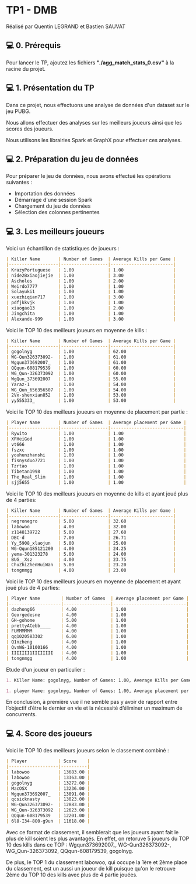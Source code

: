 # TP1 - DMB

Réalisé par Quentin LEGRAND et Bastien SAUVAT

## 💻 0. Prérequis

Pour lancer le TP, ajoutez les fichiers **"./agg_match_stats_0.csv"** à la racine du projet.

## 💻 1. Présentation du TP

Dans ce projet, nous effectuons une analyse de données d'un dataset sur le jeu PUBG.

Nous allons effectuer des analyses sur les meilleurs joueurs ainsi que les scores des joueurs.

Nous utilisons les librairies Spark et GraphX pour effectuer ces analyses.

## 💻 2. Préparation du jeu de données

Pour préparer le jeu de données, nous avons effectué les opérations suivantes :

- Importation des données
- Démarrage d'une session Spark
- Chargement du jeu de données
- Sélection des colonnes pertinentes

## 💻 3. Les meilleurs joueurs

Voici un échantillon de statistiques de joueurs :

```markdown
| Killer Name       | Number of Games  | Average Kills per Game |
|-------------------|------------------|------------------------|
| KrazyPortuguese   | 1.00             | 1.00                   |
| nide2Bxiaojiejie  | 1.00             | 3.00                   |
| Ascholes          | 1.00             | 2.00                   |
| Weirdo7777        | 1.00             | 1.00                   |
| Solayuki1         | 1.00             | 1.00                   |
| xuezhiqian717     | 1.00             | 3.00                   |
| pdfjkkvjk         | 1.00             | 1.00                   |
| xiaogao13         | 1.00             | 2.00                   |
| Jingchita         | 1.00             | 1.00                   |
| Alexande-999      | 1.00             | 3.00                   |
```


Voici le TOP 10 des meilleurs joueurs en moyenne de kills : 

```markdown
| Killer Name       | Number of Games  | Average Kills per Game |
|-------------------|------------------|------------------------|
| gogolnyg          | 1.00             | 62.00                  |
| WG-Qun326373092-  | 1.00             | 61.00                  |
| Wgqun373692007_   | 1.00             | 61.00                  |
| QQqun-608179539   | 1.00             | 60.00                  |
| WG_Qun-326373092  | 1.00             | 60.00                  |
| WgQun_373692007   | 1.00             | 55.00                  |
| Yaraz-1           | 1.00             | 54.00                  |
| WG_Qun_656356507  | 1.00             | 54.00                  |
| 2Vx-shenxian852   | 1.00             | 53.00                  |
| yy555333_         | 1.00             | 53.00                  |
```

Voici le TOP 10 des meilleurs joueurs en moyenne de placement par partie :

```markdown
| Player Name       | Number of Games  | Average placement per Game |
|-------------------|------------------|----------------------------|
| Rywito            | 1.00             | 1.00                       |
| XFHeiGod          | 1.00             | 1.00                       |
| vt666             | 1.00             | 1.00                       |
| fszxc             | 1.00             | 1.00                       |
| youhunzhanshi     | 1.00             | 1.00                       |
| fisnysduo7721     | 1.00             | 1.00                       |
| Tzrtao            | 1.00             | 1.00                       |
| Tibetan1998       | 1.00             | 1.00                       |
| The_Real_Slim     | 1.00             | 1.00                       |
| sjj5655           | 1.00             | 1.00                       |
```

Voici le TOP 10 des meilleurs joueurs en moyenne de kills et ayant joué plus de 4 parties: 

```markdown
| Killer Name       | Number of Games  | Average Kills per Game |
|-------------------|------------------|------------------------|
| negronegro        | 5.00             | 32.60                  |
| labowoo           | 4.00             | 32.00                  |
| z1148139722       | 5.00             | 27.60                  |
| DBC-d             | 7.00             | 26.71                  |
| Yy_5908_xlaojun   | 5.00             | 25.00                  |
| WG-Qqun185121200  | 4.00             | 24.25                  |
| yema-301323278    | 5.00             | 24.00                  |
| BUG__Xsz          | 4.00             | 23.75                  |
| ChuZhiZhenHuiWan  | 5.00             | 23.20                  |
| tongnmgg          | 4.00             | 23.00                  |
```

Voici le TOP 10 des meilleurs joueurs en moyenne de placement et ayant joué plus de 4 parties: 

```markdown
| Player Name        | Number of Games  | Average placement per Game |
|--------------------|------------------|----------------------------|
| dazhong66          | 4.00             | 1.00                       |
| Georgedesne        | 4.00             | 1.00                       |
| GH-gohome          | 5.00             | 1.00                       |
| prettyACebb____    | 4.00             | 1.00                       |
| FUMMMMMM           | 4.00             | 1.00                       |
| qq1020583302       | 6.00             | 1.00                       |
| Q1nzheng           | 4.00             | 1.00                       |
| QvnWG-10100166     | 4.00             | 1.00                       |
| IIIIIII1IIIIIIII   | 4.00             | 1.00                       |
| tongnmgg           | 4.00             | 1.00                       |
```

Etude d'un joueur en particulier : 

```markdown
1. Killer Name: gogolnyg, Number of Games: 1.00, Average Kills per Game: 62.00
```

```markdown
1. player Name: gogolnyg, Number of Games: 1.00, Average placement per Game: 1.00
```

En conclusion, à première vue il ne semble pas y avoir de rapport entre l’objectif d’être le dernier en vie et la nécessité d’éliminer un maximum de concurrents. 

## 💻 4. Score des joueurs

Voici le TOP 10 des meilleurs joueurs selon le classement combiné : 

```markdown
| Player            | Score    |
|-------------------|----------|
| labowoo           | 13683.00 |
| labowoo           | 13363.00 |
| gogolnyg          | 13272.00 |
| MacOSX            | 13236.00 |
| Wgqun373692007_   | 13091.00 |
| qcsicknasty       | 13023.00 |
| WG-Qun326373092-  | 12883.00 |
| WG_Qun-326373092  | 12623.00 |
| QQqun-608179539   | 12201.00 |
| 6l8-I34-8O0-g9un  | 11618.00 |
```

Avec ce format de classement, il semblerait que les joueurs ayant fait le plus de kill soient les plus avantagés. En effet, on retoruve 5 joueurs du TOP 10 des kills dans ce TOP : Wgqun373692007_, WG-Qun326373092-, WG_Qun-326373092, QQqun-608179539, gogolnyg. 

De plus, le TOP 1 du classement labowoo, qui occupe la 1ère et 2ème place du classement, est un aussi un joueur de kill puisque qu'on le retrouve 2ème du TOP 10 des kills avec plus de 4 partie jouées.